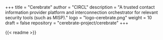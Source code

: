 +++
title = "Cerebrate"
author = "CIRCL"
description = "A trusted contact information provider platform and interconnection orchestrator for relevant security tools (such as MISP)."
logo = "logo-cerebrate.png"
weight = 10
draft = false
repository = "cerebrate-project/cerebrate"
+++

{{< readme >}}
